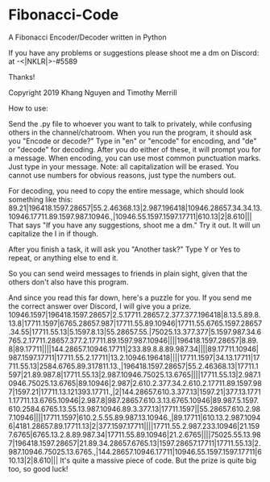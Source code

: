 # Fibonacci-Code
A Fibonacci Encoder/Decoder written in Python

If you have any problems or suggestions please shoot me a dm on Discord:
at -<|NKLR|>-#5589

Thanks!

Copyright 2019 Khang Nguyen and Timothy Merrill


How to use:

Send the .py file to whoever you want to talk to privately, while confusing others in the channel/chatroom. When you run the program, it should ask you "Encode or decode?" Type in "en" or "encode" for encoding, and "de" or "decode" for decoding. After you do either of these, it will prompt you for a message. When encoding, you can use most common punctuation marks. Just type in your message. Note: all capitalization will be erased. You cannot use numbers for obvious reasons, just type the numbers out. 

For decoding, you need to copy the entire message, which should look something like this: 89.21|196418.1597.28657|55.2.46368.13|2.987.196418|10946.28657.34.34.13.10946.17711.89.1597.987.10946.,|10946.55.1597.1597.17711|610.13|2|8.610|||
That says "If you have any suggestions, shoot me a dm." Try it out. It will un capitalize the I in if though.

After you finish a task, it will ask you "Another task?" Type Y or Yes to repeat, or anything else to end it. 

So you can send weird messages to friends in plain sight, given that the others don't also have this program. 

And since you read this far down, here's a puzzle for you. If you send me the correct answer over Discord, I will give you a prize.
10946.1597|196418.1597.28657|2.5.17711.28657.2.377.377.196418|8.13.5.89.8.13.8|17711.1597|6765.28657.987|17711.55.89.10946|17711.55.6765.1597.28657.34.55|17711.55.13|5.1597.8.13|55.28657.55.|75025.13.377.377|5.1597.987.34.6765.2.17711.28657.377.2.17711.89.1597.987.10946||||196418.1597.28657|8.89.8|89.17711||||144.28657.10946.17711|233.89.8.8.89.987.34||||89.17711.10946|987.1597.17711|17711.55.2.17711|13.2.10946.196418||||17711.1597|34.13.17711|17711.55.13|2584.6765.89.317811.13.,|196418.1597.28657|55.2.46368.13|17711.1597|21.89.987.8|17711.55.13|2.987.10946.75025.13.6765||||17711.55.13|2.987.10946.75025.13.6765|89.10946|2.987|2.610.2.377.34.2.610.2.17711.89.1597.987|1597.21|17711.13.121393.17711.,|2|144.28657.610.3.377.13|1597.21|377.13.17711.17711.13.6765.10946|2.987.8|987.28657.610.3.13.6765.10946|89.987.5.1597.610.2584.6765.13.55.13.987.10946.89.3.377.13|17711.1597||55.28657.610.2.987.10946||||17711.1597|610.2.5.55.89.987.13.10946.,|89.17711|610.13.2.987.10946|4181.28657.89.17711.13|2|377.1597.17711||||17711.55.2.987.233.10946|21.1597.6765|6765.13.2.8.89.987.34|17711.55.89.10946|21.2.6765||||75025.55.13.987|196418.1597.28657|21.89.34.28657.6765.13|1597.28657.17711|17711.55.13|2.987.10946.75025.13.6765.,|144.28657.10946.17711|10946.55.1597.1597.17711|610.13|2|8.610|||
It's quite a massive piece of code. But the prize is quite big too, so good luck!
